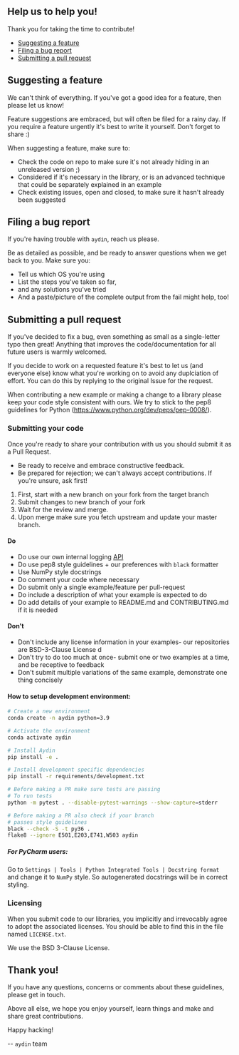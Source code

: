## Help us to help you!

Thank you for taking the time to contribute!

* [Suggesting a feature](#suggesting-a-feature)
* [Filing a bug report](#filing-a-bug-report)
* [Submitting a pull request](#submitting-a-pull-request)

## Suggesting a feature

We can't think of everything. If you've got a good idea for a feature, then please let us know!

Feature suggestions are embraced, but will often be filed for a rainy day. If you require a feature urgently it's best to write it yourself. Don't forget to share :)

When suggesting a feature, make sure to:

* Check the code on repo to make sure it's not already hiding in an unreleased version ;)
* Considered if it's necessary in the library, or is an advanced technique that could be separately explained in an example
* Check existing issues, open and closed, to make sure it hasn't already been suggested

## Filing a bug report

If you're having trouble with `aydin`, reach us please.

Be as detailed as possible, and be ready to answer questions when we get back to you. Make sure you:

* Tell us which OS you're using
* List the steps you've taken so far,
* and any solutions you've tried
* And a paste/picture of the complete output from the fail might help, too!

## Submitting a pull request

If you've decided to fix a bug, even something as small as a single-letter typo then great! Anything that improves the code/documentation for all future users is warmly welcomed.

If you decide to work on a  requested feature it's best to let us (and everyone else) know what you're working on to avoid any duplciation of effort. You can do this by replying to the original Issue for the request.

When contributing a new example or making a change to a library please keep your code style consistent with ours. We try to stick to the pep8 guidelines for Python (https://www.python.org/dev/peps/pep-0008/).

### Submitting your code

Once you're ready to share your contribution with us you should submit it as a Pull Request.

* Be ready to receive and embrace constructive feedback.
* Be prepared for rejection; we can't always accept contributions. If you're unsure, ask first!

1. First, start with a new branch on your fork from the target branch
2. Submit changes to new branch of your fork
3. Wait for the review and merge.
4. Upon merge make sure you fetch upstream and update your master branch.

#### Do

* Do use our own internal logging [API](https://github.com/royerlab/aydin/blob/master/aydin/util/log/log.py)
* Do use pep8 style guidelines + our preferences with `black` formatter
* Use NumPy style docstrings
* Do comment your code where necessary
* Do submit only a single example/feature per pull-request
* Do include a description of what your example is expected to do
* Do add details of your example to README.md and CONTRIBUTING.md if it is needed

#### Don't

* Don't include any license information in your examples- our repositories are BSD-3-Clause License d
* Don't try to do too much at once- submit one or two examples at a time, and be receptive to feedback
* Don't submit multiple variations of the same example, demonstrate one thing concisely

#### How to setup development environment:

```bash
# Create a new environment
conda create -n aydin python=3.9

# Activate the environment
conda activate aydin

# Install Aydin
pip install -e .

# Install development specific dependencies
pip install -r requirements/development.txt

# Before making a PR make sure tests are passing
# To run tests
python -m pytest . --disable-pytest-warnings --show-capture=stderr

# Before making a PR also check if your branch
# passes style guidelines
black --check -S -t py36 .
flake8 --ignore E501,E203,E741,W503 aydin
```

##### For PyCharm users:

Go to `Settings | Tools | Python Integrated Tools | Docstring format`
and change it to `NumPy` style. So autogenerated docstrings will be 
in correct styling.


### Licensing

When you submit code to our libraries, you implicitly and irrevocably agree to adopt the associated licenses. 
You should be able to find this in the file named `LICENSE.txt`.

We use the BSD 3-Clause License.

## Thank you!

If you have any questions, concerns or comments about these guidelines, please get in touch.

Above all else, we hope you enjoy yourself, learn things and make and share great contributions.

Happy hacking!

-- `aydin` team
